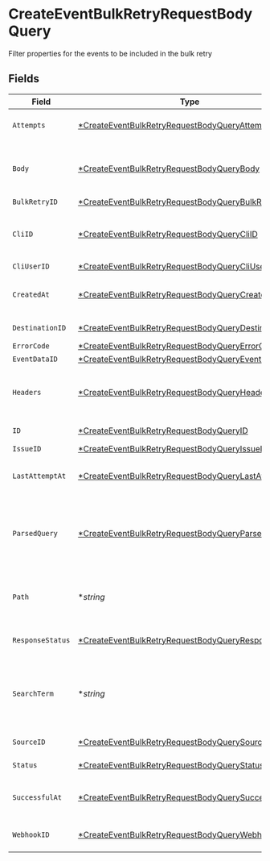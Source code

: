 # CreateEventBulkRetryRequestBodyQuery

Filter properties for the events to be included in the bulk retry


## Fields

| Field                                                                                                                                | Type                                                                                                                                 | Required                                                                                                                             | Description                                                                                                                          |
| ------------------------------------------------------------------------------------------------------------------------------------ | ------------------------------------------------------------------------------------------------------------------------------------ | ------------------------------------------------------------------------------------------------------------------------------------ | ------------------------------------------------------------------------------------------------------------------------------------ |
| `Attempts`                                                                                                                           | [*CreateEventBulkRetryRequestBodyQueryAttempts](../../models/operations/createeventbulkretryrequestbodyqueryattempts.md)             | :heavy_minus_sign:                                                                                                                   | Filter by number of attempts                                                                                                         |
| `Body`                                                                                                                               | [*CreateEventBulkRetryRequestBodyQueryBody](../../models/operations/createeventbulkretryrequestbodyquerybody.md)                     | :heavy_minus_sign:                                                                                                                   | URL Encoded string of the JSON to match to the data body                                                                             |
| `BulkRetryID`                                                                                                                        | [*CreateEventBulkRetryRequestBodyQueryBulkRetryID](../../models/operations/createeventbulkretryrequestbodyquerybulkretryid.md)       | :heavy_minus_sign:                                                                                                                   | N/A                                                                                                                                  |
| `CliID`                                                                                                                              | [*CreateEventBulkRetryRequestBodyQueryCliID](../../models/operations/createeventbulkretryrequestbodyquerycliid.md)                   | :heavy_minus_sign:                                                                                                                   | Filter by CLI IDs. `?[any]=true` operator for any CLI.                                                                               |
| `CliUserID`                                                                                                                          | [*CreateEventBulkRetryRequestBodyQueryCliUserID](../../models/operations/createeventbulkretryrequestbodyquerycliuserid.md)           | :heavy_minus_sign:                                                                                                                   | N/A                                                                                                                                  |
| `CreatedAt`                                                                                                                          | [*CreateEventBulkRetryRequestBodyQueryCreatedAt](../../models/operations/createeventbulkretryrequestbodyquerycreatedat.md)           | :heavy_minus_sign:                                                                                                                   | Filter by `created_at` date using a date operator                                                                                    |
| `DestinationID`                                                                                                                      | [*CreateEventBulkRetryRequestBodyQueryDestinationID](../../models/operations/createeventbulkretryrequestbodyquerydestinationid.md)   | :heavy_minus_sign:                                                                                                                   | Filter by destination IDs                                                                                                            |
| `ErrorCode`                                                                                                                          | [*CreateEventBulkRetryRequestBodyQueryErrorCode](../../models/operations/createeventbulkretryrequestbodyqueryerrorcode.md)           | :heavy_minus_sign:                                                                                                                   | N/A                                                                                                                                  |
| `EventDataID`                                                                                                                        | [*CreateEventBulkRetryRequestBodyQueryEventDataID](../../models/operations/createeventbulkretryrequestbodyqueryeventdataid.md)       | :heavy_minus_sign:                                                                                                                   | N/A                                                                                                                                  |
| `Headers`                                                                                                                            | [*CreateEventBulkRetryRequestBodyQueryHeaders](../../models/operations/createeventbulkretryrequestbodyqueryheaders.md)               | :heavy_minus_sign:                                                                                                                   | URL Encoded string of the JSON to match to the data headers                                                                          |
| `ID`                                                                                                                                 | [*CreateEventBulkRetryRequestBodyQueryID](../../models/operations/createeventbulkretryrequestbodyqueryid.md)                         | :heavy_minus_sign:                                                                                                                   | Filter by event IDs                                                                                                                  |
| `IssueID`                                                                                                                            | [*CreateEventBulkRetryRequestBodyQueryIssueID](../../models/operations/createeventbulkretryrequestbodyqueryissueid.md)               | :heavy_minus_sign:                                                                                                                   | N/A                                                                                                                                  |
| `LastAttemptAt`                                                                                                                      | [*CreateEventBulkRetryRequestBodyQueryLastAttemptAt](../../models/operations/createeventbulkretryrequestbodyquerylastattemptat.md)   | :heavy_minus_sign:                                                                                                                   | Filter by `last_attempt_at` date using a date operator                                                                               |
| `ParsedQuery`                                                                                                                        | [*CreateEventBulkRetryRequestBodyQueryParsedQuery](../../models/operations/createeventbulkretryrequestbodyqueryparsedquery.md)       | :heavy_minus_sign:                                                                                                                   | URL Encoded string of the JSON to match to the parsed query (JSON representation of the query)                                       |
| `Path`                                                                                                                               | **string*                                                                                                                            | :heavy_minus_sign:                                                                                                                   | URL Encoded string of the string to match partially to the path                                                                      |
| `ResponseStatus`                                                                                                                     | [*CreateEventBulkRetryRequestBodyQueryResponseStatus](../../models/operations/createeventbulkretryrequestbodyqueryresponsestatus.md) | :heavy_minus_sign:                                                                                                                   | Filter by HTTP response status code                                                                                                  |
| `SearchTerm`                                                                                                                         | **string*                                                                                                                            | :heavy_minus_sign:                                                                                                                   | URL Encoded string of the string to match partially to the body, headers, parsed_query or path                                       |
| `SourceID`                                                                                                                           | [*CreateEventBulkRetryRequestBodyQuerySourceID](../../models/operations/createeventbulkretryrequestbodyquerysourceid.md)             | :heavy_minus_sign:                                                                                                                   | Filter by source IDs                                                                                                                 |
| `Status`                                                                                                                             | [*CreateEventBulkRetryRequestBodyQueryStatus](../../models/operations/createeventbulkretryrequestbodyquerystatus.md)                 | :heavy_minus_sign:                                                                                                                   | Lifecyle status of the event                                                                                                         |
| `SuccessfulAt`                                                                                                                       | [*CreateEventBulkRetryRequestBodyQuerySuccessfulAt](../../models/operations/createeventbulkretryrequestbodyquerysuccessfulat.md)     | :heavy_minus_sign:                                                                                                                   | Filter by `successful_at` date using a date operator                                                                                 |
| `WebhookID`                                                                                                                          | [*CreateEventBulkRetryRequestBodyQueryWebhookID](../../models/operations/createeventbulkretryrequestbodyquerywebhookid.md)           | :heavy_minus_sign:                                                                                                                   | Filter by webhook connection IDs                                                                                                     |